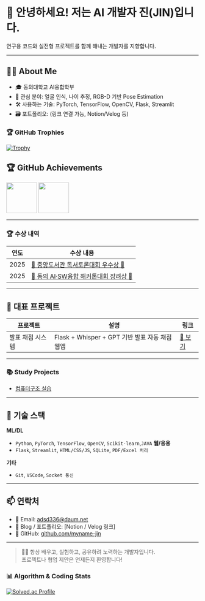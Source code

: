 
# 👋 안녕하세요! 저는 AI 개발자 진(JIN)입니다.

연구용 코드와 실전형 프로젝트를 함께 해내는 개발자를 지향합니다.

---

## 🧑‍💻 About Me

- 🎓 동의대학교 AI융합학부  
- 🤖 관심 분야: 얼굴 인식, 나이 추정, RGB-D 기반 Pose Estimation  
- 🛠️ 사용하는 기술: PyTorch, TensorFlow, OpenCV, Flask, Streamlit  
- 🗃️ 포트폴리오: (링크 연결 가능, Notion/Velog 등)

### 🏆 GitHub Trophies
[![Trophy](https://github-profile-trophy.vercel.app/?username=myname-jin&theme=gruvbox&row=1&column=7)](https://github.com/myname-jin)

## 🏆 GitHub Achievements

<p>
  <img src="https://github.githubassets.com/images/modules/profile/achievements/pull-shark-default.png" width="80"/>
  <img src="https://github.githubassets.com/images/modules/profile/achievements/quickdraw-default.png" width="80"/>
</p>

---

### 🏆 수상 내역

| 연도 | 수상 내용 |
|------|------------|
| 2025 | [📖 중앙도서관 독서토론대회 우수상 🥈](https://github.com/myname-jin/myname-jin/tree/main/awards/reading_discussion_award) |
| 2025 | [🤖 동의 AI·SW융합 해커톤대회 장려상 🏅](https://github.com/myname-jin/OvernightAI) |

---

## 🚀 대표 프로젝트

| 프로젝트 | 설명 | 링크 |
|----------|------|------|
| 발표 채점 시스템 | Flask + Whisper + GPT 기반 발표 자동 채점 웹앱 | [🔗 보기](https://github.com/myname-jin/OvernightAI) |

---

### 📚 Study Projects

- [컴퓨터구조 실습](https://github.com/myname-jin/myname-jin/tree/main/study/arduino-computer-architecture-lab)

---

## 🧠 기술 스택

**ML/DL**
- `Python`, `PyTorch`, `TensorFlow`, `OpenCV`, `Scikit-learn`,`JAVA`
**웹/응용**
- `Flask`, `Streamlit`, `HTML/CSS/JS`, `SQLite`, `PDF/Excel 처리`

**기타**
- `Git`, `VSCode`, `Socket 통신`

---

## 📫 연락처

- 📧 Email: adsd336@daum.net
- 📝 Blog / 포트폴리오: [Notion / Velog 링크]  
- 📍 GitHub: [github.com/myname-jin](https://github.com/myname-jin)

---

> 🙋‍♂️ 항상 배우고, 실험하고, 공유하려 노력하는 개발자입니다.  
> 프로젝트나 협업 제안은 언제든지 환영합니다!

### 📊 Algorithm & Coding Stats

[![Solved.ac Profile](http://mazassumnida.wtf/api/generate_badge?boj=adsd336)](https://solved.ac/profile/adsd336)  
